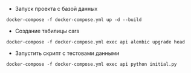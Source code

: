 

 - Запуск проекта с базой данных
```shell
docker-compose -f docker-compose.yml up -d --build
```

 - Создание табилицы cars
```shell
docker-compose -f docker-compose.yml exec api alembic upgrade head 
```

 - Запустить скрипт с тестовами данными 
```shell
docker-compose -f docker-compose.yml exec api python initial.py
```
